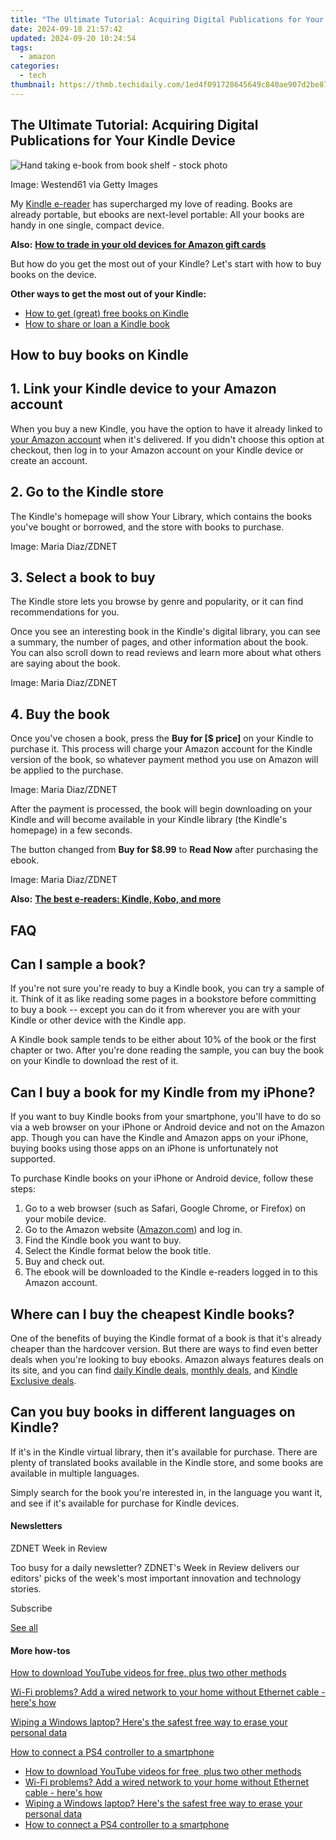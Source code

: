 ```yaml
---
title: "The Ultimate Tutorial: Acquiring Digital Publications for Your Kindle Device"
date: 2024-09-18 21:57:42
updated: 2024-09-20 10:24:54
tags:
  - amazon
categories:
  - tech
thumbnail: https://thmb.techidaily.com/1ed4f091728645649c840ae907d2be87aba494a53f4cf1942b1dcf1c240fc190.jpg
---
```


## The Ultimate Tutorial: Acquiring Digital Publications for Your Kindle Device

![Hand taking e-book from book shelf - stock photo](https://www.zdnet.com/a/img/resize/f2fa2977086b3e2d3f0a43484f450b775b47a425/2022/08/25/35f3a758-3ae0-4a70-8502-9f5f0d7b37d3/westend61-copy.jpg?auto=webp&width=1280)

Image: Westend61 via Getty Images

My [Kindle e-reader](https://buy.geni.us/Proxy.ashx?TSID=368250&GR%5FURL=https%3A%2F%2Fwww.amazon.com%2Fdp%2FB08KTZ8249%2F%3Ftag%3Dzd-buy-button-20%26ascsubtag%3D%5F%5FCOM%5FCLICK%5FID%5F%5F%7C39a2adc1-764b-4aa9-b8b6-76c5eceb8ddd%7Cdtp&dtb=1) has supercharged my love of reading. Books are already portable, but ebooks are next-level portable: All your books are handy in one single, compact device. 

**Also:** [**How to trade in your old devices for Amazon gift cards**](https://www.zdnet.com/article/how-to-trade-in-your-old-devices-for-amazon-gift-cards/)

But how do you get the most out of your Kindle? Let's start with how to buy books on the device.

**Other ways to get the most out of your Kindle:**

* [How to get (great) free books on Kindle](https://www.zdnet.com/article/how-to-get-great-free-books-on-kindle/#link=%7B%22linkText%22:%22How%20to%20get%20%28great%29%20free%20books%20on%20Kindle%22,%22target%22:%22%5Fblank%22,%22href%22:%22https://www.zdnet.com/article/how-to-get-great-free-books-on-kindle/%22,%22role%22:%22standard%22,%22absolute%22:%22%22%7D)
* [How to share or loan a Kindle book](https://www.zdnet.com/article/how-to-share-or-loan-a-kindle-book/#link=%7B%22linkText%22:%22How%20to%20share%20or%20loan%20a%20Kindle%20book%22,%22target%22:%22%5Fblank%22,%22href%22:%22https://www.zdnet.com/article/how-to-share-or-loan-a-kindle-book/%22,%22role%22:%22standard%22,%22absolute%22:%22%22%7D)

## How to buy books on Kindle

## 1\. Link your Kindle device to your Amazon account

When you buy a new Kindle, you have the option to have it already linked to [your Amazon account](https://buy.geni.us/Proxy.ashx?TSID=368250&GR%5FURL=https%3A%2F%2Fwww.amazon.com%2Famazonprime%2F%3Ftag%3Dzd-buy-button-20%26ascsubtag%3D%5F%5FCOM%5FCLICK%5FID%5F%5F%7C39a2adc1-764b-4aa9-b8b6-76c5eceb8ddd%7Cdtp&dtb=1) when it's delivered. If you didn't choose this option at checkout, then log in to your Amazon account on your Kindle device or create an account.

## 2\. Go to the Kindle store

The Kindle's homepage will show Your Library, which contains the books you've bought or borrowed, and the store with books to purchase. 

Image: Maria Diaz/ZDNET

## 3\. Select a book to buy

The Kindle store lets you browse by genre and popularity, or it can find recommendations for you. 

Once you see an interesting book in the Kindle's digital library, you can see a summary, the number of pages, and other information about the book. You can also scroll down to read reviews and learn more about what others are saying about the book.

Image: Maria Diaz/ZDNET

## 4\. Buy the book

Once you've chosen a book, press the **Buy for \[$ price\]** on your Kindle to purchase it. This process will charge your Amazon account for the Kindle version of the book, so whatever payment method you use on Amazon will be applied to the purchase.

Image: Maria Diaz/ZDNET

After the payment is processed, the book will begin downloading on your Kindle and will become available in your Kindle library (the Kindle's homepage) in a few seconds.

The button changed from **Buy for $8.99** to **Read Now** after purchasing the ebook.

Image: Maria Diaz/ZDNET

**Also:** [**The best e-readers: Kindle, Kobo, and more**](https://www.zdnet.com/article/best-e-reader/)

## FAQ

## Can I sample a book?

If you're not sure you're ready to buy a Kindle book, you can try a sample of it. Think of it as like reading some pages in a bookstore before committing to buy a book -- except you can do it from wherever you are with your Kindle or other device with the Kindle app.

A Kindle book sample tends to be either about 10% of the book or the first chapter or two. After you're done reading the sample, you can buy the book on your Kindle to download the rest of it.

## Can I buy a book for my Kindle from my iPhone?

If you want to buy Kindle books from your smartphone, you'll have to do so via a web browser on your iPhone or Android device and not on the Amazon app. Though you can have the Kindle and Amazon apps on your iPhone, buying books using those apps on an iPhone is unfortunately not supported. 

To purchase Kindle books on your iPhone or Android device, follow these steps:

1. Go to a web browser (such as Safari, Google Chrome, or Firefox) on your mobile device.
2. Go to the Amazon website ([Amazon.com](https://www.amazon.com/)) and log in.
3. Find the Kindle book you want to buy.
4. Select the Kindle format below the book title.
5. Buy and check out.
6. The ebook will be downloaded to the Kindle e-readers logged in to this Amazon account.

## Where can I buy the cheapest Kindle books?

One of the benefits of buying the Kindle format of a book is that it's already cheaper than the hardcover version. But there are ways to find even better deals when you're looking to buy ebooks. Amazon always features deals on its site, and you can find [daily Kindle deals](https://buy.geni.us/Proxy.ashx?TSID=368250&GR%5FURL=https%3A%2F%2Fwww.amazon.com%2Fb%3Fnode%3D11552285011%26tag%3Dzd-buy-button-20%26ascsubtag%3D%5F%5FCOM%5FCLICK%5FID%5F%5F%7C39a2adc1-764b-4aa9-b8b6-76c5eceb8ddd%7Cdtp&dtb=1), [monthly deals](https://buy.geni.us/Proxy.ashx?TSID=368250&GR%5FURL=https%3A%2F%2Fwww.amazon.com%2Fgp%2Fbrowse.html%3Frw%5FuseCurrentProtocol%3D1%26node%3D3441883011%26ref%5F%3DKCdls%5Fbrws%5Fkmd%26tag%3Dzd-buy-button-20%26ascsubtag%3D%5F%5FCOM%5FCLICK%5FID%5F%5F%7C39a2adc1-764b-4aa9-b8b6-76c5eceb8ddd%7Cdtp&dtb=1), and [Kindle Exclusive deals](https://buy.geni.us/Proxy.ashx?TSID=368250&GR%5FURL=https%3A%2F%2Fwww.amazon.com%2Fgp%2Fbrowse.html%3Frw%5FuseCurrentProtocol%3D1%26node%3D13245867011%26ref%5F%3DKCdls%5Fbrws%5Fkex%26tag%3Dzd-buy-button-20%26ascsubtag%3D%5F%5FCOM%5FCLICK%5FID%5F%5F%7C39a2adc1-764b-4aa9-b8b6-76c5eceb8ddd%7Cdtp&dtb=1).

## Can you buy books in different languages on Kindle?

If it's in the Kindle virtual library, then it's available for purchase. There are plenty of translated books available in the Kindle store, and some books are available in multiple languages.

Simply search for the book you're interested in, in the language you want it, and see if it's available for purchase for Kindle devices.

#### Newsletters

ZDNET Week in Review

Too busy for a daily newsletter? ZDNET's Week in Review delivers our editors' picks of the week's most important innovation and technology stories.

 Subscribe

[See all](https://www.zdnet.com/newsletters/)

#### More how-tos

[How to download YouTube videos for free, plus two other methods](https://www.zdnet.com/article/how-to-download-youtube-videos-for-free-plus-two-other-methods/ "How to download YouTube videos for free, plus two other methods")

[Wi-Fi problems? Add a wired network to your home without Ethernet cable - here's how](https://www.zdnet.com/article/ditch-the-wi-fi-how-to-add-a-wired-network-to-your-home-without-ethernet-cable/ "Wi-Fi problems? Add a wired network to your home without Ethernet cable - here's how")

[Wiping a Windows laptop? Here's the safest free way to erase your personal data](https://www.zdnet.com/article/wiping-a-windows-laptop-heres-the-safest-free-way-to-erase-your-personal-data/ "Wiping a Windows laptop? Here's the safest free way to erase your personal data")

[How to connect a PS4 controller to a smartphone](https://www.zdnet.com/article/how-to-connect-a-ps4-controller-to-a-smartphone/ "How to connect a PS4 controller to a smartphone")

* [How to download YouTube videos for free, plus two other methods](https://www.zdnet.com/article/how-to-download-youtube-videos-for-free-plus-two-other-methods/ "How to download YouTube videos for free, plus two other methods")
* [Wi-Fi problems? Add a wired network to your home without Ethernet cable - here's how](https://www.zdnet.com/article/ditch-the-wi-fi-how-to-add-a-wired-network-to-your-home-without-ethernet-cable/ "Wi-Fi problems? Add a wired network to your home without Ethernet cable - here's how")
* [Wiping a Windows laptop? Here's the safest free way to erase your personal data](https://www.zdnet.com/article/wiping-a-windows-laptop-heres-the-safest-free-way-to-erase-your-personal-data/ "Wiping a Windows laptop? Here's the safest free way to erase your personal data")
* [How to connect a PS4 controller to a smartphone](https://www.zdnet.com/article/how-to-connect-a-ps4-controller-to-a-smartphone/ "How to connect a PS4 controller to a smartphone")

###

<ins class="adsbygoogle"
     style="display:block"
     data-ad-format="autorelaxed"
     data-ad-client="ca-pub-7571918770474297"
     data-ad-slot="1223367746"></ins>



<ins class="adsbygoogle"
     style="display:block"
     data-ad-client="ca-pub-7571918770474297"
     data-ad-slot="8358498916"
     data-ad-format="auto"
     data-full-width-responsive="true"></ins>
